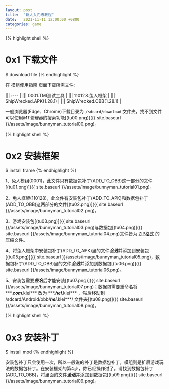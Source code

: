 ```yaml
---
layout: post
title:  "新人入门级教程"
date:   2021-11-11 12:00:00 +0800
categories: game
---
```


{% highlight shell %}
  
# 0x1 下载文件
$ download file
{% endhighlight %}

在 [模组使用指南](https://1.618.sh/mods) 页面下载所需文件:

||| :--- |
||| 0001.TMI测试工具 |
||| 110128.兔人框架 |
||| ShipWrecked.APK(1.28.1) |
||| ShipWrecked.OBB(1.28.1) |

一般浏览器(Edge、Chrome)下载目录为 `/sdcard/download` 文件夹，找不到文件可以使用*MT管理器*的搜索功能[(tu00.png)]({{ site.baseurl }}/assets/image/bunnyman_tutorial00.png)。  

{% highlight shell %}
  
# 0x2 安装框架
$ install frame
{% endhighlight %}

1、兔人模组(0001)，此文件只有数据包补丁(ADD\_TO\_OBB)这一部分的文件[(tu01.png)]({{ site.baseurl }}/assets/image/bunnyman_tutorial01.png)。  

2、兔人框架(110128)，此文件有安装包补丁(ADD\_TO\_APK)和数据包补丁(ADD\_TO\_OBB)这两部分的文件[(tu02.png)]({{ site.baseurl }}/assets/image/bunnyman_tutorial02.png)。  

3、游戏安装包[(tu03.png)]({{ site.baseurl }}/assets/image/bunnyman_tutorial03.png)与数据包[(tu04.png)]({{ site.baseurl }}/assets/image/bunnyman_tutorial04.png)文件皆为 [ZIP格式](https://baike.baidu.com/item/zip/16684862) 的压缩文件。  

4、将兔人框架中安装包补丁(ADD\_TO\_APK)里的文件***全选***并添加到安装包[(tu05.png)]({{ site.baseurl }}/assets/image/bunnyman_tutorial05.png)，数据包补丁(ADD\_TO\_OBB)里的文件***全选***并添加到数据包[(tu06.png)]({{ site.baseurl }}/assets/image/bunnyman_tutorial06.png)。  

5、安装包需要***签名***后才能安装[(tu07.png)]({{ site.baseurl }}/assets/image/bunnyman_tutorial07.png)；数据包需要重命名将 \*\*\*.***com***.klei\*\*\* 改为 \*\*\*.***hei***.klei\*\*\* ，然后移动到 /sdcard/Android/obb/***hei***.klei\*\*\*/ 文件夹[(tu08.png)]({{ site.baseurl }}/assets/image/bunnyman_tutorial08.png)。  



{% highlight shell %}
  
# 0x3 安装补丁
$ install mod
{% endhighlight %}

安装包补丁只会使用一次，所以一般说的补丁是数据包补丁，模组则是扩展游戏玩法的数据包补丁。在安装框架的第4步，你已经操作过了。请找到数据包补丁(ADD\_TO\_OBB)，将里面的文件***全选***并添加到数据包[(tu09.png)]({{ site.baseurl }}/assets/image/bunnyman_tutorial09.png)。